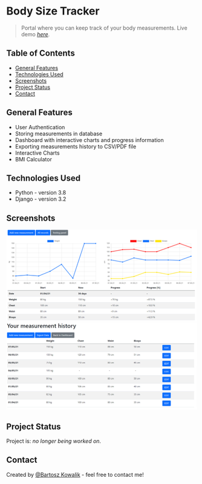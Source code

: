 # Body Size Tracker
> Portal where you can keep track of your body measurements.
> Live demo [_here_](https://body-tracker.herokuapp.com/). 

## Table of Contents
* [General Features](#general-information)
* [Technologies Used](#technologies-used)
* [Screenshots](#screenshots)
* [Project Status](#project-status)
* [Contact](#contact)


## General Features
- User Authentication
- Storing measurements in database
- Dashboard with interactive charts and progress information
- Exporting measurements history to CSV/PDF file
- Interactive Charts
- BMI Calculator


## Technologies Used
- Python - version 3.8
- Django - version 3.2


## Screenshots
![Example screenshot](./bst/static/bst/preview_ds.png)
![Example screenshot](./bst/static/bst/preview.png)


## Project Status
Project is: _no longer being worked on_.


## Contact
Created by [@Bartosz Kowalik](https://www.linkedin.com/in/bartosz-kowalik-5756ba1b3/) - feel free to contact me! 